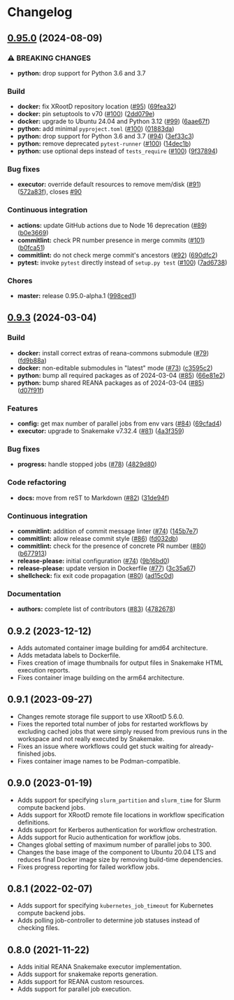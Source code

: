 # Changelog

## [0.95.0](https://github.com/wirespecter/reana-workflow-engine-snakemake/compare/0.9.3...0.95.0) (2024-08-09)


### ⚠ BREAKING CHANGES

* **python:** drop support for Python 3.6 and 3.7

### Build

* **docker:** fix XRootD repository location ([#95](https://github.com/wirespecter/reana-workflow-engine-snakemake/issues/95)) ([69fea32](https://github.com/wirespecter/reana-workflow-engine-snakemake/commit/69fea329dd9bf91ff9eb1de9ac741262512a872a))
* **docker:** pin setuptools to v70 ([#100](https://github.com/wirespecter/reana-workflow-engine-snakemake/issues/100)) ([2dd079e](https://github.com/wirespecter/reana-workflow-engine-snakemake/commit/2dd079e3289181e75ebd9fc11193397e8407b8ec))
* **docker:** upgrade to Ubuntu 24.04 and Python 3.12 ([#99](https://github.com/wirespecter/reana-workflow-engine-snakemake/issues/99)) ([6aae67f](https://github.com/wirespecter/reana-workflow-engine-snakemake/commit/6aae67f78f089215bb0b3f54079cd0d4b0a09077))
* **python:** add minimal `pyproject.toml` ([#100](https://github.com/wirespecter/reana-workflow-engine-snakemake/issues/100)) ([01883da](https://github.com/wirespecter/reana-workflow-engine-snakemake/commit/01883da42bc2f77c0e3e59dfbca54682a2f51405))
* **python:** drop support for Python 3.6 and 3.7 ([#94](https://github.com/wirespecter/reana-workflow-engine-snakemake/issues/94)) ([3ef33c3](https://github.com/wirespecter/reana-workflow-engine-snakemake/commit/3ef33c3192d70b64d7f13a213186dd449fc8cb42))
* **python:** remove deprecated `pytest-runner` ([#100](https://github.com/wirespecter/reana-workflow-engine-snakemake/issues/100)) ([14dec1b](https://github.com/wirespecter/reana-workflow-engine-snakemake/commit/14dec1b96cb9be542a4e99a84dfc85819eae5c1f))
* **python:** use optional deps instead of `tests_require` ([#100](https://github.com/wirespecter/reana-workflow-engine-snakemake/issues/100)) ([9f37894](https://github.com/wirespecter/reana-workflow-engine-snakemake/commit/9f37894a1faf9ef60cb62d8a50471ad89a8fb6b9))


### Bug fixes

* **executor:** override default resources to remove mem/disk ([#91](https://github.com/wirespecter/reana-workflow-engine-snakemake/issues/91)) ([572a83f](https://github.com/wirespecter/reana-workflow-engine-snakemake/commit/572a83f5190c7cae95a4607b792f4b6e0c39262c)), closes [#90](https://github.com/wirespecter/reana-workflow-engine-snakemake/issues/90)


### Continuous integration

* **actions:** update GitHub actions due to Node 16 deprecation ([#89](https://github.com/wirespecter/reana-workflow-engine-snakemake/issues/89)) ([b0e3669](https://github.com/wirespecter/reana-workflow-engine-snakemake/commit/b0e366922073e359c8b740696179e23d9daa4033))
* **commitlint:** check PR number presence in merge commits ([#101](https://github.com/wirespecter/reana-workflow-engine-snakemake/issues/101)) ([b0fca51](https://github.com/wirespecter/reana-workflow-engine-snakemake/commit/b0fca51de2d39fb31a9009e962f8c57f1448d5fe))
* **commitlint:** do not check merge commit's ancestors ([#92](https://github.com/wirespecter/reana-workflow-engine-snakemake/issues/92)) ([690dfc2](https://github.com/wirespecter/reana-workflow-engine-snakemake/commit/690dfc2668aea85549e6dbaad131e15afb1ecb21))
* **pytest:** invoke `pytest` directly instead of `setup.py test` ([#100](https://github.com/wirespecter/reana-workflow-engine-snakemake/issues/100)) ([7ad6738](https://github.com/wirespecter/reana-workflow-engine-snakemake/commit/7ad6738610f0cf80989eed308eda773a3610b202))


### Chores

* **master:** release 0.95.0-alpha.1 ([998ced1](https://github.com/wirespecter/reana-workflow-engine-snakemake/commit/998ced1869aabad2c37fe7a1c3f32cc6eb4b58f1))

## [0.9.3](https://github.com/reanahub/reana-workflow-engine-snakemake/compare/0.9.2...0.9.3) (2024-03-04)


### Build

* **docker:** install correct extras of reana-commons submodule ([#79](https://github.com/reanahub/reana-workflow-engine-snakemake/issues/79)) ([fd9b88a](https://github.com/reanahub/reana-workflow-engine-snakemake/commit/fd9b88a857ba016343d956e42a49b6fbc906f068))
* **docker:** non-editable submodules in "latest" mode ([#73](https://github.com/reanahub/reana-workflow-engine-snakemake/issues/73)) ([c3595c2](https://github.com/reanahub/reana-workflow-engine-snakemake/commit/c3595c297e90f74a9215fd76c6d6b5f69d640440))
* **python:** bump all required packages as of 2024-03-04 ([#85](https://github.com/reanahub/reana-workflow-engine-snakemake/issues/85)) ([66e81e2](https://github.com/reanahub/reana-workflow-engine-snakemake/commit/66e81e2148ad4ba72099a90dbb556454df3cfc99))
* **python:** bump shared REANA packages as of 2024-03-04 ([#85](https://github.com/reanahub/reana-workflow-engine-snakemake/issues/85)) ([d07f91f](https://github.com/reanahub/reana-workflow-engine-snakemake/commit/d07f91f6f725050c681c66ec920727f26db3fdbf))


### Features

* **config:** get max number of parallel jobs from env vars ([#84](https://github.com/reanahub/reana-workflow-engine-snakemake/issues/84)) ([69cfad4](https://github.com/reanahub/reana-workflow-engine-snakemake/commit/69cfad460b240e5dbafea42137d891d6fea607a5))
* **executor:** upgrade to Snakemake v7.32.4 ([#81](https://github.com/reanahub/reana-workflow-engine-snakemake/issues/81)) ([4a3f359](https://github.com/reanahub/reana-workflow-engine-snakemake/commit/4a3f3592c8dd3f323e81850f5bdfae45ea893825))


### Bug fixes

* **progress:** handle stopped jobs ([#78](https://github.com/reanahub/reana-workflow-engine-snakemake/issues/78)) ([4829d80](https://github.com/reanahub/reana-workflow-engine-snakemake/commit/4829d80a5e03ab5788fb6646bd792a7345abe14a))


### Code refactoring

* **docs:** move from reST to Markdown ([#82](https://github.com/reanahub/reana-workflow-engine-snakemake/issues/82)) ([31de94f](https://github.com/reanahub/reana-workflow-engine-snakemake/commit/31de94f79b1955328961d506ce9d8d4efbe7227f))


### Continuous integration

* **commitlint:** addition of commit message linter ([#74](https://github.com/reanahub/reana-workflow-engine-snakemake/issues/74)) ([145b7e7](https://github.com/reanahub/reana-workflow-engine-snakemake/commit/145b7e716a784c340e2ecdca5619b3ed97325b1b))
* **commitlint:** allow release commit style ([#86](https://github.com/reanahub/reana-workflow-engine-snakemake/issues/86)) ([fd032db](https://github.com/reanahub/reana-workflow-engine-snakemake/commit/fd032db1605ac1a295a0eac5c32799707d78cd6b))
* **commitlint:** check for the presence of concrete PR number ([#80](https://github.com/reanahub/reana-workflow-engine-snakemake/issues/80)) ([b677913](https://github.com/reanahub/reana-workflow-engine-snakemake/commit/b677913aef2df090103d461bc71dc2cde42b4212))
* **release-please:** initial configuration ([#74](https://github.com/reanahub/reana-workflow-engine-snakemake/issues/74)) ([9b16bd0](https://github.com/reanahub/reana-workflow-engine-snakemake/commit/9b16bd052903be4a8c567b2e71f7b56a601982b4))
* **release-please:** update version in Dockerfile ([#77](https://github.com/reanahub/reana-workflow-engine-snakemake/issues/77)) ([3c35a67](https://github.com/reanahub/reana-workflow-engine-snakemake/commit/3c35a67db7c181e23f28fda6152f40c8251f9b74))
* **shellcheck:** fix exit code propagation ([#80](https://github.com/reanahub/reana-workflow-engine-snakemake/issues/80)) ([ad15c0d](https://github.com/reanahub/reana-workflow-engine-snakemake/commit/ad15c0d0e2020fd874a9eed5c4b36e320129b9eb))


### Documentation

* **authors:** complete list of contributors ([#83](https://github.com/reanahub/reana-workflow-engine-snakemake/issues/83)) ([4782678](https://github.com/reanahub/reana-workflow-engine-snakemake/commit/478267864a20da6ab4d7f99be5592fcf19a20ca1))

## 0.9.2 (2023-12-12)

- Adds automated container image building for amd64 architecture.
- Adds metadata labels to Dockerfile.
- Fixes creation of image thumbnails for output files in Snakemake HTML execution reports.
- Fixes container image building on the arm64 architecture.

## 0.9.1 (2023-09-27)

- Changes remote storage file support to use XRootD 5.6.0.
- Fixes the reported total number of jobs for restarted workflows by excluding cached jobs that were simply reused from previous runs in the workspace and not really executed by Snakemake.
- Fixes an issue where workflows could get stuck waiting for already-finished jobs.
- Fixes container image names to be Podman-compatible.

## 0.9.0 (2023-01-19)

- Adds support for specifying `slurm_partition` and `slurm_time` for Slurm compute backend jobs.
- Adds support for XRootD remote file locations in workflow specification definitions.
- Adds support for Kerberos authentication for workflow orchestration.
- Adds support for Rucio authentication for workflow jobs.
- Changes global setting of maximum number of parallel jobs to 300.
- Changes the base image of the component to Ubuntu 20.04 LTS and reduces final Docker image size by removing build-time dependencies.
- Fixes progress reporting for failed workflow jobs.

## 0.8.1 (2022-02-07)

- Adds support for specifying `kubernetes_job_timeout` for Kubernetes compute backend jobs.
- Adds polling job-controller to determine job statuses instead of checking files.

## 0.8.0 (2021-11-22)

- Adds initial REANA Snakemake executor implementation.
- Adds support for snakemake reports generation.
- Adds support for REANA custom resources.
- Adds support for parallel job execution.

